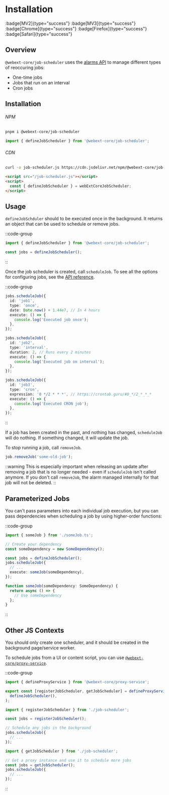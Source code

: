 # Installation

:badge[MV2]{type="success"} :badge[MV3]{type="success"} :badge[Chrome]{type="success"} :badge[Firefox]{type="success"} :badge[Safari]{type="success"}

## Overview

`@webext-core/job-scheduler` uses the [alarms API](https://developer.mozilla.org/en-US/docs/Mozilla/Add-ons/WebExtensions/API/alarms) to manage different types of reoccuring jobs:

- One-time jobs
- Jobs that run on an interval
- Cron jobs

## Installation

###### NPM

```sh
pnpm i @webext-core/job-scheduler
```

```ts
import { defineJobScheduler } from '@webext-core/job-scheduler';
```

###### CDN

```sh
curl -o job-scheduler.js https://cdn.jsdelivr.net/npm/@webext-core/job-scheduler/lib/index.global.js
```

```html
<script src="/job-scheduler.js"></script>
<script>
  const { defineJobScheduler } = webExtCoreJobScheduler;
</script>
```

## Usage

`defineJobSchduler` should to be executed once in the background. It returns an object that can be used to schedule or remove jobs.

::code-group

```ts [background.ts]
import { defineJobScheduler } from '@webext-core/job-scheduler';

const jobs = defineJobScheduler();
```

::

Once the job scheduler is created, call `scheduleJob`. To see all the options for configuring jobs, see the [API reference](/job-scheduler/api).

::code-group

```ts [One time]
jobs.scheduleJob({
  id: 'job1',
  type: 'once',
  date: Date.now() + 1.44e7, // In 4 hours
  execute: () => {
    console.log('Executed job once');
  },
});
```

```ts [On an interval]
jobs.scheduleJob({
  id: 'job2',
  type: 'interval',
  duration: 2, // Runs every 2 minutes
  execute: () => {
    console.log('Executed job on interval');
  },
});
```

```ts [CRON]
jobs.scheduleJob({
  id: 'job3',
  type: 'cron',
  expression: '0 */2 * * *', // https://crontab.guru/#0_*/2_*_*_*
  execute: () => {
    console.log('Executed CRON job');
  },
});
```

::

If a job has been created in the past, and nothing has changed, `scheduleJob` will do nothing. If something changed, it will update the job.

To stop running a job, call `removeJob`.

```ts
job.removeJob('some-old-job');
```

::warning
This is especially important when releasing an update after removing a job that is no longer needed - even if `scheduleJob` isn't called anymore. If you don't call `removeJob`, the alarm managed internally for that job will not be deleted.
::

## Parameterized Jobs

You can't pass parameters into each individual job execution, but you can pass dependencies when scheduling a job by using higher-order functions:

::code-group

```ts [background.ts]
import { someJob } from './someJob.ts';

// Create your dependency
const someDependency = new SomeDependency();

const jobs = defineJobScheduler();
jobs.scheduleJob({
  // ...
  execute: someJob(someDependency),
});
```

```ts [someJob.ts]
function someJob(someDependency: SomeDependency) {
  return async () => {
    // Use someDependency
  };
}
```

::

## Other JS Contexts

You should only create one scheduler, and it should be created in the background page/service worker.

To schedule jobs from a UI or content script, you can use [`@webext-core/proxy-service`](/proxy-service/installation).

::code-group

```ts [job-scheduler.ts]
import { defineProxyService } from '@webext-core/proxy-service';

export const [registerJobScheduler, getJobScheduler] = defineProxyService('JobScheduler', () =>
  defineJobScheduler(),
);
```

```ts [background.ts]
import { registerJobScheduler } from './job-scheduler';

const jobs = registerJobScheduler();

// Schedule any jobs in the background
jobs.scheduleJob({
  // ...
});
```

```ts [content-script.ts]
import { getJobScheduler } from './job-scheduler';

// Get a proxy instance and use it to schedule more jobs
const jobs = getJobScheduler();
jobs.scheduleJob({
  // ...
});
```

::
